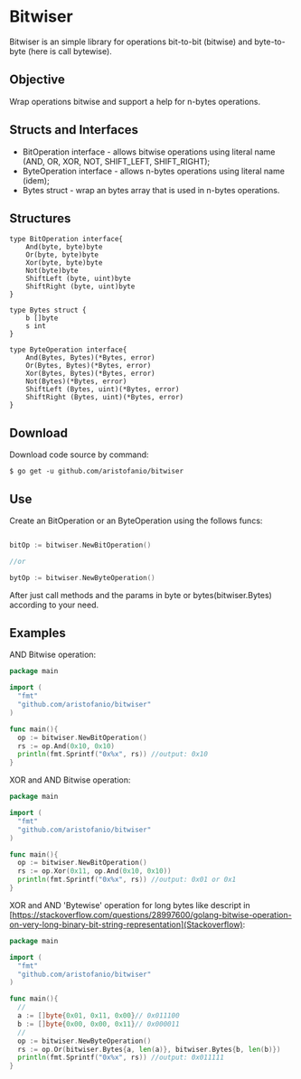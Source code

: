 # Bitwiser
Bitwiser is an simple library for operations bit-to-bit (bitwise) and byte-to-byte (here is call bytewise).

## Objective
Wrap operations bitwise and support a help for n-bytes operations.

## Structs and Interfaces

* BitOperation interface - allows bitwise operations using literal name (AND, OR, XOR, NOT, SHIFT_LEFT, SHIFT_RIGHT);
* ByteOperation interface - allows n-bytes operations using literal name (idem);
* Bytes struct - wrap an bytes array that is used in n-bytes operations.

## Structures

```
type BitOperation interface{
	And(byte, byte)byte
	Or(byte, byte)byte
	Xor(byte, byte)byte
	Not(byte)byte
	ShiftLeft (byte, uint)byte
	ShiftRight (byte, uint)byte
}

type Bytes struct {
	b []byte
	s int
}

type ByteOperation interface{
	And(Bytes, Bytes)(*Bytes, error)
	Or(Bytes, Bytes)(*Bytes, error)
	Xor(Bytes, Bytes)(*Bytes, error)
	Not(Bytes)(*Bytes, error)
	ShiftLeft (Bytes, uint)(*Bytes, error)
	ShiftRight (Bytes, uint)(*Bytes, error)
}
```

## Download
Download code source by command:
```
$ go get -u github.com/aristofanio/bitwiser
```

## Use
Create an BitOperation or an ByteOperation using the follows funcs:
```Go

bitOp := bitwiser.NewBitOperation()

//or

bytOp := bitwiser.NewByteOperation()

```

After just call methods and the params in byte or bytes(bitwiser.Bytes) according to your need.


## Examples

AND Bitwise operation:
```Go
package main

import (
  "fmt"
  "github.com/aristofanio/bitwiser"
)

func main(){
  op := bitwiser.NewBitOperation()
  rs := op.And(0x10, 0x10)
  println(fmt.Sprintf("0x%x", rs)) //output: 0x10
}

```

XOR and AND Bitwise operation:
```Go
package main

import (
  "fmt"
  "github.com/aristofanio/bitwiser"
)

func main(){
  op := bitwiser.NewBitOperation()
  rs := op.Xor(0x11, op.And(0x10, 0x10))
  println(fmt.Sprintf("0x%x", rs)) //output: 0x01 or 0x1
}
```

XOR and AND 'Bytewise' operation for long bytes like descript in
[https://stackoverflow.com/questions/28997600/golang-bitwise-operation-on-very-long-binary-bit-string-representation](Stackoverflow):
```Go
package main

import (
  "fmt"
  "github.com/aristofanio/bitwiser"
)

func main(){
  //
  a := []byte{0x01, 0x11, 0x00}// 0x011100
  b := []byte{0x00, 0x00, 0x11}// 0x000011
  //
  op := bitwiser.NewByteOperation()
  rs := op.Or(bitwiser.Bytes{a, len(a)}, bitwiser.Bytes{b, len(b)})
  println(fmt.Sprintf("0x%x", rs)) //output: 0x011111
}
```



